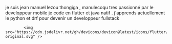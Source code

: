 je suis jean manuel lezou 
thongiga , manulecoqu
tres passionné par le developpeur mobile je code en flutter et java natif .
j'apprends actuellement le python et drf pour devenir un developpeur fullstack 


            <img src="https://cdn.jsdelivr.net/gh/devicons/devicon@latest/icons/flutter/flutter-original.svg" />
          
